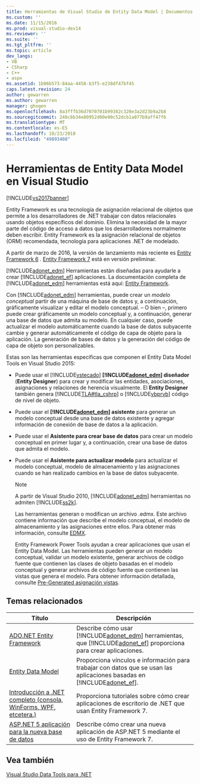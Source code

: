 ```yaml
---
title: Herramientas de Visual Studio de Entity Data Model | Documentos de Microsoft
ms.custom: ''
ms.date: 11/15/2016
ms.prod: visual-studio-dev14
ms.reviewer: ''
ms.suite: ''
ms.tgt_pltfrm: ''
ms.topic: article
dev_langs:
- VB
- CSharp
- C++
- aspx
ms.assetid: 1b06b573-84aa-4458-b3f5-e238df47bf45
caps.latest.revision: 24
author: gewarren
ms.author: gewarren
manager: ghogen
ms.openlocfilehash: 8a3fffb36d7070701b99382c320e3a2d23b9a2b8
ms.sourcegitcommit: 240c8b34e80952d00e90c52dcb1a077b9aff47f6
ms.translationtype: MT
ms.contentlocale: es-ES
ms.lasthandoff: 10/23/2018
ms.locfileid: "49893408"
---
```

# <a name="entity-data-model-tools-in-visual-studio"></a>Herramientas de Entity Data Model en Visual Studio
[!INCLUDE[vs2017banner](../includes/vs2017banner.md)]

  
Entity Framework es una tecnología de asignación relacional de objetos que permite a los desarrolladores de .NET trabajar con datos relacionales usando objetos específicos del dominio. Elimina la necesidad de la mayor parte del código de acceso a datos que los desarrolladores normalmente deben escribir. Entity Framework es la asignación relacional de objetos (ORM) recomendada, tecnología para aplicaciones .NET de modelado.  
  
 A partir de marzo de 2016, la versión de lanzamiento más reciente es [Entity Framework 6](https://msdn.microsoft.com/data/ef) . [Entity Framework 7](https://docs.efproject.net/en/latest/) está en versión preliminar.  
  
 [!INCLUDE[adonet_edm](../includes/adonet-edm-md.md)] Herramientas están diseñadas para ayudarle a crear [!INCLUDE[adonet_ef](../includes/adonet-ef-md.md)] aplicaciones. La documentación completa de [!INCLUDE[adonet_edm](../includes/adonet-edm-md.md)] herramientas está aquí: [Entity Framework](https://msdn.microsoft.com/data/jj590134).  
  
 Con [!INCLUDE[adonet_edm](../includes/adonet-edm-md.md)] herramientas, puede crear un *modelo conceptual* partir de una máquina de base de datos y, a continuación, gráficamente visualizar y editar el modelo conceptual. – O bien –, primero puede crear gráficamente un modelo conceptual y, a continuación, generar una base de datos que admita su modelo. En cualquier caso, puede actualizar el modelo automáticamente cuando la base de datos subyacente cambie y generar automáticamente el código de capa de objeto para la aplicación. La generación de bases de datos y la generación del código de capa de objeto son personalizables.  
  
 Estas son las herramientas específicas que componen el Entity Data Model Tools en Visual Studio 2015:  
  
- Puede usar el [!INCLUDE[vstecado](../includes/vstecado-md.md)]  **[!INCLUDE[adonet_edm](../includes/adonet-edm-md.md)] diseñador** (**Entity Designer**) para crear y modificar las entidades, asociaciones, asignaciones y relaciones de herencia visualmente. El **Entity Designer** también genera [!INCLUDE[TLA#tla_cshrp](../includes/tlasharptla-cshrp-md.md)] o [!INCLUDE[vbprvb](../includes/vbprvb-md.md)] código de nivel de objeto.  
  
- Puede usar el  **[!INCLUDE[adonet_edm](../includes/adonet-edm-md.md)] asistente** para generar un modelo conceptual desde una base de datos existente y agregar información de conexión de base de datos a la aplicación.  
  
- Puede usar el **Asistente para crear base de datos** para crear un modelo conceptual en primer lugar y, a continuación, crear una base de datos que admita el modelo.  
  
- Puede usar el **Asistente para actualizar modelo** para actualizar el modelo conceptual, modelo de almacenamiento y las asignaciones cuando se han realizado cambios en la base de datos subyacente.  
  
  > [!NOTE]
  >  A partir de Visual Studio 2010, [!INCLUDE[adonet_edm](../includes/adonet-edm-md.md)] herramientas no admiten [!INCLUDE[ss2k](../includes/ss2k-md.md)].  
  
  Las herramientas generan o modifican un archivo .edmx. Este archivo contiene información que describe el modelo conceptual, el modelo de almacenamiento y las asignaciones entre ellos. Para obtener más información, consulte [EDMX](https://msdn.microsoft.com/data/jj650889.aspx).  
  
  Entity Framework Power Tools ayudan a crear aplicaciones que usan el Entity Data Model. Las herramientas pueden generar un modelo conceptual, validar un modelo existente, generar archivos de código fuente que contienen las clases de objeto basadas en el modelo conceptual y generar archivos de código fuente que contienen las vistas que genera el modelo. Para obtener información detallada, consulte [Pre-Generated asignación vistas](https://msdn.microsoft.com/data/dn469601.aspx).  
  
## <a name="related-topics"></a>Temas relacionados  
  
|Título|Descripción|  
|-----------|-----------------|  
|[ADO.NET Entity Framework](http://msdn.microsoft.com/library/a437041f-6899-4ae7-96ce-aabf528d7205)|Describe cómo usar [!INCLUDE[adonet_edm](../includes/adonet-edm-md.md)] herramientas, que [!INCLUDE[adonet_ef](../includes/adonet-ef-md.md)] proporciona para crear aplicaciones.|  
|[Entity Data Model](http://msdn.microsoft.com/library/2dda3d5b-4582-4ba0-a91d-fcd7a1498137)|Proporciona vínculos e información para trabajar con datos que se usan las aplicaciones basadas en [!INCLUDE[adonet_ef](../includes/adonet-ef-md.md)].|  
|[Introducción a .NET completo (consola, WinForms, WPF, etcetera.)](https://docs.efproject.net/en/latest/platforms/full-dotnet/getting-started.html)|Proporciona tutoriales sobre cómo crear aplicaciones de escritorio de .NET que usan Entity Framework 7.|  
|[ASP.NET 5 aplicación para la nueva base de datos](https://docs.efproject.net/en/latest/platforms/aspnetcore/new-db.html)|Describe cómo crear una nueva aplicación de ASP.NET 5 mediante el uso de Entity Framework 7.|  
  
## <a name="see-also"></a>Vea también  
 [Visual Studio Data Tools para .NET](../data-tools/visual-studio-data-tools-for-dotnet.md)

